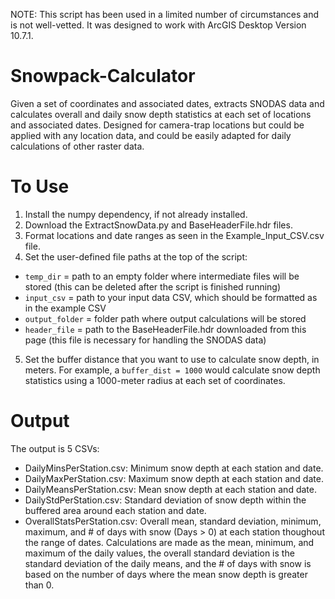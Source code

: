 NOTE: This script has been used in a limited number of circumstances and is not well-vetted. It was designed to work with ArcGIS Desktop Version 10.7.1.

# Snowpack-Calculator
Given a set of coordinates and associated dates, extracts SNODAS data and calculates overall and daily snow depth statistics at each set of locations and associated dates. Designed for camera-trap locations but could be applied with any location data, and could be easily adapted for daily calculations of other raster data.

# To Use
1. Install the numpy dependency, if not already installed.
2. Download the ExtractSnowData.py and BaseHeaderFile.hdr files.
3. Format locations and date ranges as seen in the Example_Input_CSV.csv file.
4. Set the user-defined file paths at the top of the script:
 - `temp_dir` = path to an empty folder where intermediate files will be stored (this can be deleted after the script is finished running)
 - `input_csv` = path to your input data CSV, which should be formatted as in the example CSV
 - `output_folder` = folder path where output calculations will be stored
 - `header_file` = path to the BaseHeaderFile.hdr downloaded from this page (this file is necessary for handling the SNODAS data)
5. Set the buffer distance that you want to use to calculate snow depth, in meters. For example, a `buffer_dist = 1000` would calculate snow depth statistics using a 1000-meter radius at each set of coordinates.

# Output
The output is 5 CSVs:
 - DailyMinsPerStation.csv: Minimum snow depth at each station and date.
 - DailyMaxPerStation.csv: Maximum snow depth at each station and date.
 - DailyMeansPerStation.csv: Mean snow depth at each station and date.
 - DailyStdPerStation.csv: Standard deviation of snow depth within the buffered area around each station and date.
 - OverallStatsPerStation.csv: Overall mean, standard deviation, minimum, maximum, and # of days with snow (Days > 0) at each station thoughout the range of dates. Calculations are made as the mean, minimum, and maximum of the daily values, the overall standard deviation is the standard deviation of the daily means, and the # of days with snow is based on the number of days where the mean snow depth is greater than 0.


